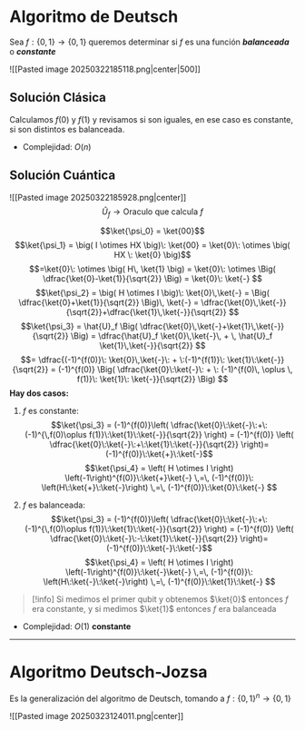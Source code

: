 
# Algoritmo de Deutsch

Sea $f: \{0,1\} \rightarrow \{0,1\}$  queremos determinar si $f$ es una función ***balanceada*** o ***constante***

![[Pasted image 20250322185118.png|center|500]]

## Solución Clásica

Calculamos $f(0)$ y $f(1)$ y revisamos si son iguales, en ese caso es constante, si son distintos es balanceada.

- Complejidad: $O(n)$

## Solución Cuántica

![[Pasted image 20250322185928.png|center]]
$$\hat{U}_f \rightarrow \text{Oraculo que calcula } f$$

$$\ket{\psi_0} = \ket{00}$$
$$\ket{\psi_1} = \big( I \otimes HX \big)\: \ket{00} = \ket{0}\: \otimes \big( HX \: \ket{0} \big)$$
$$=\ket{0}\: \otimes \big( H\, \ket{1} \big) = \ket{0}\: \otimes \Big( \dfrac{\ket{0}-\ket{1}}{\sqrt{2}} \Big) = \ket{0}\: \ket{-} $$
$$\ket{\psi_2} = \big( H \otimes I \big)\: \ket{0}\,\ket{-} = \Big( \dfrac{\ket{0}+\ket{1}}{\sqrt{2}} \Big)\, \ket{-} = \dfrac{\ket{0}\,\ket{-}}{\sqrt{2}}+\dfrac{\ket{1}\,\ket{-}}{\sqrt{2}} $$
$$\ket{\psi_3} = \hat{U}_f \Big( \dfrac{\ket{0}\,\ket{-}+\ket{1}\,\ket{-}}{\sqrt{2}} \Big) = \dfrac{\hat{U}_f \ket{0}\,\ket{-}\, + \, \hat{U}_f \ket{1}\,\ket{-}}{\sqrt{2}} $$
$$= \dfrac{(-1)^{f(0)}\: \ket{0}\,\ket{-}\: + \:(-1)^{f(1)}\: \ket{1}\:\ket{-}}{\sqrt{2}} = (-1)^{f(0)} \Big( \dfrac{\ket{0}\:\ket{-}\: + \: (-1)^{f(0)\, \oplus \, f(1)}\: \ket{1}\: \ket{-}}{\sqrt{2}} \Big) $$
**Hay dos casos:**
1. $f$ es constante:
$$\ket{\psi_3} = (-1)^{f(0)}\left( \dfrac{\ket{0}\:\ket{-}\:+\:(-1)^{\,f(0)\oplus f(1)}\:\ket{1}\:\ket{-}}{\sqrt{2}} \right) = (-1)^{f(0)} \left( \dfrac{\ket{0}\:\ket{-}\:+\:\ket{1}\:\ket{-}}{\sqrt{2}} \right)=(-1)^{f(0)}\:\ket{+}\:\ket{-}$$
$$\ket{\psi_4} = \left( H \otimes I \right) \left(-1\right)^{f(0)}\:\ket{+}\ket{-} \,=\, (-1)^{f(0)}\: \left(H\:\ket{+}\:\ket{-}\right) \,=\, (-1)^{f(0)}\:\ket{0}\:\ket{-} $$

2. $f$ es balanceada:
$$\ket{\psi_3} = (-1)^{f(0)}\left( \dfrac{\ket{0}\:\ket{-}\:+\:(-1)^{\,f(0)\oplus f(1)}\:\ket{1}\:\ket{-}}{\sqrt{2}} \right) = (-1)^{f(0)} \left( \dfrac{\ket{0}\:\ket{-}\:-\:\ket{1}\:\ket{-}}{\sqrt{2}} \right)=(-1)^{f(0)}\:\ket{-}\:\ket{-}$$
$$\ket{\psi_4} = \left( H \otimes I \right) \left(-1\right)^{f(0)}\:\ket{-}\ket{-} \,=\, (-1)^{f(0)}\: \left(H\:\ket{-}\:\ket{-}\right) \,=\, (-1)^{f(0)}\:\ket{1}\:\ket{-} $$

>[!info] Si medimos el primer qubit y obtenemos $\ket{0}$ entonces $f$ era constante, y si medimos $\ket{1}$ entonces $f$ era balanceada

- Complejidad: $O(1)$  **constante**

____
# Algoritmo Deutsch-Jozsa

Es la generalización del algoritmo de Deutsch, tomando a $f: \{0,1\}^n \rightarrow \{0,1\}$

![[Pasted image 20250323124011.png|center]]

